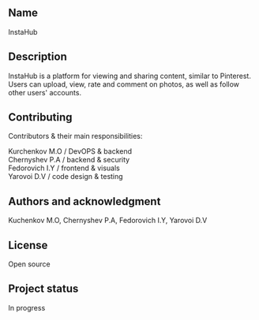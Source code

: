 ## Name
InstaHub

## Description
InstaHub is a platform for viewing and sharing content, similar to Pinterest.  
Users can upload, view, rate and comment on photos, as well as follow other users' accounts.

## Contributing
Contributors & their main responsibilities:

Kurchenkov M.O / DevOPS & backend  
Chernyshev P.A / backend & security   
Fedorovich I.Y / frontend & visuals  
Yarovoi D.V / code design & testing

## Authors and acknowledgment
Kuchenkov M.O, Chernyshev P.A, Fedorovich I.Y, Yarovoi D.V

## License
Open source

## Project status
In progress
